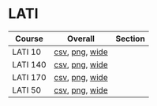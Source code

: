# LATI

| Course | Overall | Section |
| ------ | ------- | ------- |
| LATI 10 | [csv](https://github.com/UCSD-Historical-Enrollment-Data/2024Winter/blob/main/overall/LATI%2010.csv), [png](https://raw.githubusercontent.com/UCSD-Historical-Enrollment-Data/2024Winter/main/plot_overall/LATI%2010.png), [wide](https://raw.githubusercontent.com/UCSD-Historical-Enrollment-Data/2024Winter/main/plot_overall_wide/LATI%2010.png) |  |
| LATI 140 | [csv](https://github.com/UCSD-Historical-Enrollment-Data/2024Winter/blob/main/overall/LATI%20140.csv), [png](https://raw.githubusercontent.com/UCSD-Historical-Enrollment-Data/2024Winter/main/plot_overall/LATI%20140.png), [wide](https://raw.githubusercontent.com/UCSD-Historical-Enrollment-Data/2024Winter/main/plot_overall_wide/LATI%20140.png) |  |
| LATI 170 | [csv](https://github.com/UCSD-Historical-Enrollment-Data/2024Winter/blob/main/overall/LATI%20170.csv), [png](https://raw.githubusercontent.com/UCSD-Historical-Enrollment-Data/2024Winter/main/plot_overall/LATI%20170.png), [wide](https://raw.githubusercontent.com/UCSD-Historical-Enrollment-Data/2024Winter/main/plot_overall_wide/LATI%20170.png) |  |
| LATI 50 | [csv](https://github.com/UCSD-Historical-Enrollment-Data/2024Winter/blob/main/overall/LATI%2050.csv), [png](https://raw.githubusercontent.com/UCSD-Historical-Enrollment-Data/2024Winter/main/plot_overall/LATI%2050.png), [wide](https://raw.githubusercontent.com/UCSD-Historical-Enrollment-Data/2024Winter/main/plot_overall_wide/LATI%2050.png) |  |
